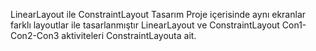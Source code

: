 LinearLayout ile ConstraintLayout Tasarım
Proje içerisinde aynı ekranlar farklı layoutlar ile tasarlanmıştır LinearLayout ve ConstraintLayout
Con1-Con2-Con3 aktiviteleri ConstraintLayouta ait.
